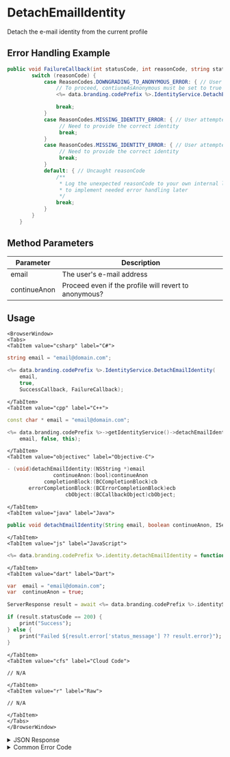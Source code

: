 # DetachEmailIdentity

Detach the e-mail identity from the current profile

## Error Handling Example

```csharp
public void FailureCallback(int statusCode, int reasonCode, string statusMessage, object cbObject) {
        switch (reasonCode) {
            case ReasonCodes.DOWNGRADING_TO_ANONYMOUS_ERROR: { // User is detaching their last idenitity
                // To proceed, contiuneAsAnonymous must be set to true
                <%= data.branding.codePrefix %>.IdentityService.DetachEmailIdentity(email, true);

                break;
            }
            case ReasonCodes.MISSING_IDENTITY_ERROR: { // User attempted to detach an identity that doesn't exist
                 // Need to provide the correct identity
                 break;
            }
            case ReasonCodes.MISSING_IDENTITY_ERROR: { // User attempted to detach an identity that doesn't belong to them
                 // Need to provide the correct identity
                 break;
            }
            default: { // Uncaught reasonCode
                /**
                 * Log the unexpected reasonCode to your own internal logs,
                 * to implement needed error handling later
                 */
                break;
            }
        }
    }
```

<PartialServop service_name="identity" operation_name="DETACH" />

## Method Parameters

| Parameter    | Description                                           |
| ------------ | ----------------------------------------------------- |
| email        | The user's e-mail address                             |
| continueAnon | Proceed even if the profile will revert to anonymous? |

## Usage

```mdx-code-block
<BrowserWindow>
<Tabs>
<TabItem value="csharp" label="C#">
```

```csharp
string email = "email@domain.com";

<%= data.branding.codePrefix %>.IdentityService.DetachEmailIdentity(
    email,
    true,
    SuccessCallback, FailureCallback);
```

```mdx-code-block
</TabItem>
<TabItem value="cpp" label="C++">
```

```cpp
const char * email = "email@domain.com";

<%= data.branding.codePrefix %>->getIdentityService()->detachEmailIdentity(
    email, false, this);
```

```mdx-code-block
</TabItem>
<TabItem value="objectivec" label="Objective-C">
```

```objectivec
- (void)detachEmailIdentity:(NSString *)email
               continueAnon:(bool)continueAnon
            completionBlock:(BCCompletionBlock)cb
       errorCompletionBlock:(BCErrorCompletionBlock)ecb
                   cbObject:(BCCallbackObject)cbObject;
```

```mdx-code-block
</TabItem>
<TabItem value="java" label="Java">
```

```java
public void detachEmailIdentity(String email, boolean continueAnon, IServerCallback callback)
```

```mdx-code-block
</TabItem>
<TabItem value="js" label="JavaScript">
```

```javascript
<%= data.branding.codePrefix %>.identity.detachEmailIdentity = function(email, continueAnon, callback)
```

```mdx-code-block
</TabItem>
<TabItem value="dart" label="Dart">
```

```dart
var  email = "email@domain.com";
var  continueAnon = true;

ServerResponse result = await <%= data.branding.codePrefix %>.identityService.detachEmailIdentity(email:email, continueAnon:continueAnon);

if (result.statusCode == 200) {
    print("Success");
} else {
    print("Failed ${result.error['status_message'] ?? result.error}");
}
```

```mdx-code-block
</TabItem>
<TabItem value="cfs" label="Cloud Code">
```

```cfscript
// N/A
```

```mdx-code-block
</TabItem>
<TabItem value="r" label="Raw">
```

```cfscript
// N/A
```

```mdx-code-block
</TabItem>
</Tabs>
</BrowserWindow>
```

<details>
<summary>JSON Response</summary>

```json
{
    "status": 200,
    "data": null
}
```

</details>

<details>
<summary>Common Error Code</summary>

### Status Codes

| Code  | Name                           | Description                                                                                                                                                                                                                                                                                                |
| ----- | ------------------------------ | ---------------------------------------------------------------------------------------------------------------------------------------------------------------------------------------------------------------------------------------------------------------------------------------------------------- |
| 40210 | DOWNGRADING_TO_ANONYMOUS_ERROR | Occurs when detaching the last non-anonymous identity from an account with continueAnon set to false.                                                                                                                                                                                                      |
| 40206 | MISSING_IDENTITY_ERROR         | A "profileId" was supplied in the authentication request submitted with new credentials. In other words the credentials record was not found in the <%= data.branding.productName %> database. The solution would be to provide known credentials or not supply a "profileId" if the user is actually new. |
| 40209 | SECURITY_ERROR                 | Returned if a security exception was encountered.                                                                                                                                                                                                                                                          |

</details>
